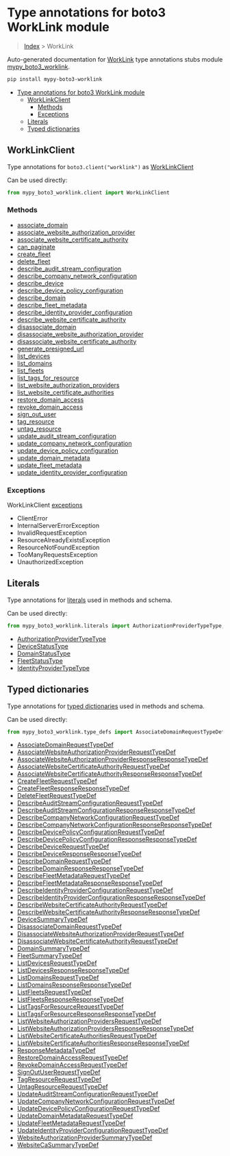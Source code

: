 # Type annotations for boto3 WorkLink module

> [Index](..) > WorkLink

Auto-generated documentation for
[WorkLink](https://boto3.amazonaws.com/v1/documentation/api/latest/reference/services/worklink.html#WorkLink)
type annotations stubs module
[mypy_boto3_worklink](https://pypi.org/project/mypy-boto3-worklink/).

```bash
pip install mypy-boto3-worklink
```

- [Type annotations for boto3 WorkLink module](#type-annotations-for-boto3-worklink-module)
  - [WorkLinkClient](#worklinkclient)
    - [Methods](#methods)
    - [Exceptions](#exceptions)
  - [Literals](#literals)
  - [Typed dictionaries](#typed-dictionaries)

## WorkLinkClient

Type annotations for `boto3.client("worklink")` as
[WorkLinkClient](./client.md)

Can be used directly:

```python
from mypy_boto3_worklink.client import WorkLinkClient
```

### Methods

- [associate_domain](./client.md#associate_domain)
- [associate_website_authorization_provider](./client.md#associate_website_authorization_provider)
- [associate_website_certificate_authority](./client.md#associate_website_certificate_authority)
- [can_paginate](./client.md#can_paginate)
- [create_fleet](./client.md#create_fleet)
- [delete_fleet](./client.md#delete_fleet)
- [describe_audit_stream_configuration](./client.md#describe_audit_stream_configuration)
- [describe_company_network_configuration](./client.md#describe_company_network_configuration)
- [describe_device](./client.md#describe_device)
- [describe_device_policy_configuration](./client.md#describe_device_policy_configuration)
- [describe_domain](./client.md#describe_domain)
- [describe_fleet_metadata](./client.md#describe_fleet_metadata)
- [describe_identity_provider_configuration](./client.md#describe_identity_provider_configuration)
- [describe_website_certificate_authority](./client.md#describe_website_certificate_authority)
- [disassociate_domain](./client.md#disassociate_domain)
- [disassociate_website_authorization_provider](./client.md#disassociate_website_authorization_provider)
- [disassociate_website_certificate_authority](./client.md#disassociate_website_certificate_authority)
- [generate_presigned_url](./client.md#generate_presigned_url)
- [list_devices](./client.md#list_devices)
- [list_domains](./client.md#list_domains)
- [list_fleets](./client.md#list_fleets)
- [list_tags_for_resource](./client.md#list_tags_for_resource)
- [list_website_authorization_providers](./client.md#list_website_authorization_providers)
- [list_website_certificate_authorities](./client.md#list_website_certificate_authorities)
- [restore_domain_access](./client.md#restore_domain_access)
- [revoke_domain_access](./client.md#revoke_domain_access)
- [sign_out_user](./client.md#sign_out_user)
- [tag_resource](./client.md#tag_resource)
- [untag_resource](./client.md#untag_resource)
- [update_audit_stream_configuration](./client.md#update_audit_stream_configuration)
- [update_company_network_configuration](./client.md#update_company_network_configuration)
- [update_device_policy_configuration](./client.md#update_device_policy_configuration)
- [update_domain_metadata](./client.md#update_domain_metadata)
- [update_fleet_metadata](./client.md#update_fleet_metadata)
- [update_identity_provider_configuration](./client.md#update_identity_provider_configuration)

### Exceptions

WorkLinkClient [exceptions](./client.md#exceptions)

- ClientError
- InternalServerErrorException
- InvalidRequestException
- ResourceAlreadyExistsException
- ResourceNotFoundException
- TooManyRequestsException
- UnauthorizedException

## Literals

Type annotations for [literals](./literals.md) used in methods and schema.

Can be used directly:

```python
from mypy_boto3_worklink.literals import AuthorizationProviderTypeType, ...
```

- [AuthorizationProviderTypeType](./literals.md#authorizationprovidertypetype)
- [DeviceStatusType](./literals.md#devicestatustype)
- [DomainStatusType](./literals.md#domainstatustype)
- [FleetStatusType](./literals.md#fleetstatustype)
- [IdentityProviderTypeType](./literals.md#identityprovidertypetype)

## Typed dictionaries

Type annotations for [typed dictionaries](./type_defs.md) used in methods and
schema.

Can be used directly:

```python
from mypy_boto3_worklink.type_defs import AssociateDomainRequestTypeDef, ...
```

- [AssociateDomainRequestTypeDef](./type_defs.md#associatedomainrequesttypedef)
- [AssociateWebsiteAuthorizationProviderRequestTypeDef](./type_defs.md#associatewebsiteauthorizationproviderrequesttypedef)
- [AssociateWebsiteAuthorizationProviderResponseResponseTypeDef](./type_defs.md#associatewebsiteauthorizationproviderresponseresponsetypedef)
- [AssociateWebsiteCertificateAuthorityRequestTypeDef](./type_defs.md#associatewebsitecertificateauthorityrequesttypedef)
- [AssociateWebsiteCertificateAuthorityResponseResponseTypeDef](./type_defs.md#associatewebsitecertificateauthorityresponseresponsetypedef)
- [CreateFleetRequestTypeDef](./type_defs.md#createfleetrequesttypedef)
- [CreateFleetResponseResponseTypeDef](./type_defs.md#createfleetresponseresponsetypedef)
- [DeleteFleetRequestTypeDef](./type_defs.md#deletefleetrequesttypedef)
- [DescribeAuditStreamConfigurationRequestTypeDef](./type_defs.md#describeauditstreamconfigurationrequesttypedef)
- [DescribeAuditStreamConfigurationResponseResponseTypeDef](./type_defs.md#describeauditstreamconfigurationresponseresponsetypedef)
- [DescribeCompanyNetworkConfigurationRequestTypeDef](./type_defs.md#describecompanynetworkconfigurationrequesttypedef)
- [DescribeCompanyNetworkConfigurationResponseResponseTypeDef](./type_defs.md#describecompanynetworkconfigurationresponseresponsetypedef)
- [DescribeDevicePolicyConfigurationRequestTypeDef](./type_defs.md#describedevicepolicyconfigurationrequesttypedef)
- [DescribeDevicePolicyConfigurationResponseResponseTypeDef](./type_defs.md#describedevicepolicyconfigurationresponseresponsetypedef)
- [DescribeDeviceRequestTypeDef](./type_defs.md#describedevicerequesttypedef)
- [DescribeDeviceResponseResponseTypeDef](./type_defs.md#describedeviceresponseresponsetypedef)
- [DescribeDomainRequestTypeDef](./type_defs.md#describedomainrequesttypedef)
- [DescribeDomainResponseResponseTypeDef](./type_defs.md#describedomainresponseresponsetypedef)
- [DescribeFleetMetadataRequestTypeDef](./type_defs.md#describefleetmetadatarequesttypedef)
- [DescribeFleetMetadataResponseResponseTypeDef](./type_defs.md#describefleetmetadataresponseresponsetypedef)
- [DescribeIdentityProviderConfigurationRequestTypeDef](./type_defs.md#describeidentityproviderconfigurationrequesttypedef)
- [DescribeIdentityProviderConfigurationResponseResponseTypeDef](./type_defs.md#describeidentityproviderconfigurationresponseresponsetypedef)
- [DescribeWebsiteCertificateAuthorityRequestTypeDef](./type_defs.md#describewebsitecertificateauthorityrequesttypedef)
- [DescribeWebsiteCertificateAuthorityResponseResponseTypeDef](./type_defs.md#describewebsitecertificateauthorityresponseresponsetypedef)
- [DeviceSummaryTypeDef](./type_defs.md#devicesummarytypedef)
- [DisassociateDomainRequestTypeDef](./type_defs.md#disassociatedomainrequesttypedef)
- [DisassociateWebsiteAuthorizationProviderRequestTypeDef](./type_defs.md#disassociatewebsiteauthorizationproviderrequesttypedef)
- [DisassociateWebsiteCertificateAuthorityRequestTypeDef](./type_defs.md#disassociatewebsitecertificateauthorityrequesttypedef)
- [DomainSummaryTypeDef](./type_defs.md#domainsummarytypedef)
- [FleetSummaryTypeDef](./type_defs.md#fleetsummarytypedef)
- [ListDevicesRequestTypeDef](./type_defs.md#listdevicesrequesttypedef)
- [ListDevicesResponseResponseTypeDef](./type_defs.md#listdevicesresponseresponsetypedef)
- [ListDomainsRequestTypeDef](./type_defs.md#listdomainsrequesttypedef)
- [ListDomainsResponseResponseTypeDef](./type_defs.md#listdomainsresponseresponsetypedef)
- [ListFleetsRequestTypeDef](./type_defs.md#listfleetsrequesttypedef)
- [ListFleetsResponseResponseTypeDef](./type_defs.md#listfleetsresponseresponsetypedef)
- [ListTagsForResourceRequestTypeDef](./type_defs.md#listtagsforresourcerequesttypedef)
- [ListTagsForResourceResponseResponseTypeDef](./type_defs.md#listtagsforresourceresponseresponsetypedef)
- [ListWebsiteAuthorizationProvidersRequestTypeDef](./type_defs.md#listwebsiteauthorizationprovidersrequesttypedef)
- [ListWebsiteAuthorizationProvidersResponseResponseTypeDef](./type_defs.md#listwebsiteauthorizationprovidersresponseresponsetypedef)
- [ListWebsiteCertificateAuthoritiesRequestTypeDef](./type_defs.md#listwebsitecertificateauthoritiesrequesttypedef)
- [ListWebsiteCertificateAuthoritiesResponseResponseTypeDef](./type_defs.md#listwebsitecertificateauthoritiesresponseresponsetypedef)
- [ResponseMetadataTypeDef](./type_defs.md#responsemetadatatypedef)
- [RestoreDomainAccessRequestTypeDef](./type_defs.md#restoredomainaccessrequesttypedef)
- [RevokeDomainAccessRequestTypeDef](./type_defs.md#revokedomainaccessrequesttypedef)
- [SignOutUserRequestTypeDef](./type_defs.md#signoutuserrequesttypedef)
- [TagResourceRequestTypeDef](./type_defs.md#tagresourcerequesttypedef)
- [UntagResourceRequestTypeDef](./type_defs.md#untagresourcerequesttypedef)
- [UpdateAuditStreamConfigurationRequestTypeDef](./type_defs.md#updateauditstreamconfigurationrequesttypedef)
- [UpdateCompanyNetworkConfigurationRequestTypeDef](./type_defs.md#updatecompanynetworkconfigurationrequesttypedef)
- [UpdateDevicePolicyConfigurationRequestTypeDef](./type_defs.md#updatedevicepolicyconfigurationrequesttypedef)
- [UpdateDomainMetadataRequestTypeDef](./type_defs.md#updatedomainmetadatarequesttypedef)
- [UpdateFleetMetadataRequestTypeDef](./type_defs.md#updatefleetmetadatarequesttypedef)
- [UpdateIdentityProviderConfigurationRequestTypeDef](./type_defs.md#updateidentityproviderconfigurationrequesttypedef)
- [WebsiteAuthorizationProviderSummaryTypeDef](./type_defs.md#websiteauthorizationprovidersummarytypedef)
- [WebsiteCaSummaryTypeDef](./type_defs.md#websitecasummarytypedef)
